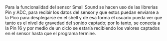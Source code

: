 Para la funcionalidad del sensor Small Sound se hacen uso de las librerías Pin y ADC, para recibir los datos del
sensor y que estos puedan enviarse a la Pico para desplegarse en el shell y de esa forma el usuario pueda
ver que tanto es el nivel de gravedad del sonido captado; por lo tanto, se conecta a la Pin 16 y por medio de un
ciclo se estaría recibiendo los valores captados en el sensor hasta que el programa termine.
